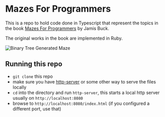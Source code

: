 # Mazes For Programmers

This is a repo to hold code done in Typescript that represent the topics in the
book [Mazes For Programmers](https://pragprog.com/book/jbmaze/mazes-for-programmers)
by Jamis Buck.

The original works in the book are implemented in Ruby.

![Binary Tree Generated Maze](https://i.imgur.com/D0SGdwd.png)

## Running this repo
* `git clone` this repo
* make sure you have [http-server](https://www.npmjs.com/package/http-server) or some other way to serve the files locally
* `cd` into the directory and run `http-server`, this starts a local http server usually on `http://localhost:8080`
* browse to `http://localhost:8080/index.html` (if you configured a different port, use that)
